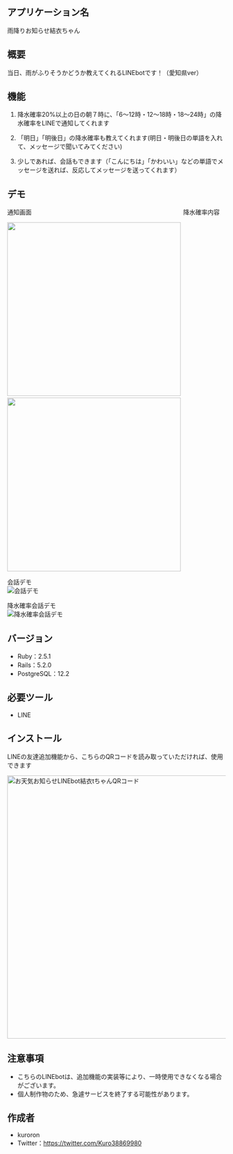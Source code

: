 ## アプリケーション名
雨降りお知らせ結衣ちゃん
 
## 概要
当日、雨がふりそうかどうか教えてくれるLINEbotです！（愛知県ver）

## 機能
  1. 降水確率20%以上の日の朝７時に、「6〜12時・12〜18時・18〜24時」の降水確率をLINEで通知してくれます

  2. 「明日」「明後日」の降水確率も教えてくれます(明日・明後日の単語を入れて、メッセージで聞いてみてください)

  3. 少しであれば、会話もできます（「こんにちは」「かわいい」などの単語でメッセージを送れば、反応してメッセージを送ってくれます）

## デモ
通知画面　　　　　　　　　　　　　　　　　　　　　　　　　降水確率内容

<img src="https://user-images.githubusercontent.com/57647938/82107667-798c8f00-9764-11ea-8e1b-af5901587ec8.png" width="400" >　　　<img src="https://user-images.githubusercontent.com/57647938/82107813-5f06e580-9765-11ea-9dcd-c74bc150b3f9.png" width="400">

会話デモ
<br>
![会話デモ](https://user-images.githubusercontent.com/57647938/82107844-a9886200-9765-11ea-8cab-dd7dd6955cd4.gif)

降水確率会話デモ
<br>
![降水確率会話デモ](https://user-images.githubusercontent.com/57647938/82107873-d50b4c80-9765-11ea-90e9-fe4fa07df785.gif)

## バージョン
* Ruby：2.5.1
* Rails：5.2.0
* PostgreSQL：12.2

## 必要ツール
* LINE
 
## インストール
 LINEの友達追加機能から、こちらのQRコードを読み取っていただければ、使用できます

<img width="606" alt="お天気お知らせLINEbot結衣tちゃんQRコード" src="https://user-images.githubusercontent.com/57647938/82108219-fb31ec00-9767-11ea-9898-e59449c8e952.png">

## 注意事項
* こちらのLINEbotは、追加機能の実装等により、一時使用できなくなる場合がございます。
* 個人制作物のため、急遽サービスを終了する可能性があります。

## 作成者
* kuroron
* Twitter：https://twitter.com/Kuro38869980

